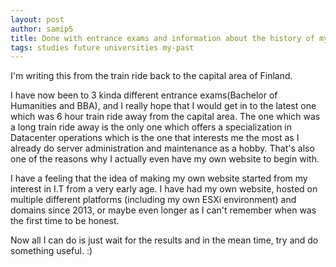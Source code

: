 ```yaml
---
layout: post
author: samip5
title: Done with entrance exams and information about the history of my websites
tags: studies future universities my-past
---
```


I'm writing this from the train ride back to the capital area of Finland.

I have now been to 3 kinda different entrance exams(Bachelor of Humanities and BBA), and I really hope that I would get in to the latest one which was 6 hour train ride away from the capital area.
The one which was a long train ride away is the only one which offers a specialization in Datacenter operations which is the one that interests me the most as I already do server administration and maintenance as a hobby.
That's also one of the reasons why I actually even have my own website to begin with.

I have a feeling that the idea of making my own website started from my interest in I.T from a very early age.
I have had my own website, hosted on multiple different platforms (including my own ESXi environment) and domains since 2013, or maybe even longer as I can't remember when was the first time to be honest.

Now all I can do is just wait for the results and in the mean time, try and do something useful. :)